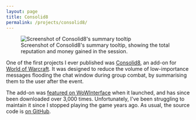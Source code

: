 ```yaml
---
layout: page
title: Consolid8
permalink: /projects/consolid8/
---
```


<figure>
	<img alt="Screenshot of Consolid8's summary tooltip" src="{{site.baseurl}}/img/projects/consolid8.png">
	<figcaption>
		Screenshot of Consolid8's summary tooltip, showing the total reputation and money gained in the session.
	</figcaption>
</figure>

One of the first projects I ever published was [Consolid8][wow-interface], an add-on for [World of Warcraft][]. It was designed to reduce the volume of low-importance messages flooding the chat window during group combat, by summarising them to the user after the event.

The add-on was [featured on WoWInterface][wowi-weekly-pick] when it launched, and has since been downloaded over 3,000 times. Unfortunately, I've been struggling to maintain it since I stopped playing the game years ago. As usual, the source code is [on GitHub][github-project].

[wow-interface]: http://www.wowinterface.com/downloads/info16236-Consolid8.html
[World of Warcraft]: http://www.worldofwarcraft.com/
[wowi-weekly-pick]: http://www.wowinterface.com/forums/showthread.php?t=31360
[github-project]: https://github.com/HarryCutts/Consolid8
